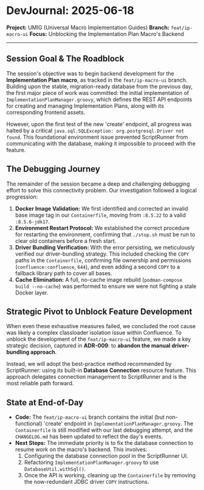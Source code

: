 # DevJournal: 2025-06-18

**Project:** UMIG (Universal Macro Implementation Guides)
**Branch:** `feat/ip-macro-ui`
**Focus:** Unblocking the Implementation Plan Macro's Backend

---

## Session Goal & The Roadblock

The session's objective was to begin backend development for the **Implementation Plan macro**, as tracked in the `feat/ip-macro-ui` branch. Building upon the stable, migration-ready database from the previous day, the first major piece of work was committed: the initial implementation of `ImplementationPlanManager.groovy`, which defines the REST API endpoints for creating and managing Implementation Plans, along with its corresponding frontend assets.

However, upon the first test of the new 'create' endpoint, all progress was halted by a critical `java.sql.SQLException: org.postgresql.Driver not found`. This foundational environment issue prevented ScriptRunner from communicating with the database, making it impossible to proceed with the feature.

## The Debugging Journey

The remainder of the session became a deep and challenging debugging effort to solve this connectivity problem. Our investigation followed a logical progression:

1. **Docker Image Validation:** We first identified and corrected an invalid base image tag in our `Containerfile`, moving from `:8.5.22` to a valid `:8.5.6-jdk17`.
2. **Environment Restart Protocol:** We established the correct procedure for restarting the environment, confirming that `./stop.sh` must be run to clear old containers before a fresh start.
3. **Driver Bundling Verification:** With the error persisting, we meticulously verified our driver-bundling strategy. This included checking the `COPY` paths in the `Containerfile`, confirming file ownership and permissions (`confluence:confluence`, `644`), and even adding a second `COPY` to a fallback library path to cover all bases.
4. **Cache Elimination:** A full, no-cache image rebuild (`podman-compose build --no-cache`) was performed to ensure we were not fighting a stale Docker layer.

## Strategic Pivot to Unblock Feature Development

When even these exhaustive measures failed, we concluded the root cause was likely a complex classloader isolation issue within Confluence. To unblock the development of the `feat/ip-macro-ui` feature, we made a key strategic decision, captured in **ADR-009**: to **abandon the manual driver-bundling approach**.

Instead, we will adopt the best-practice method recommended by ScriptRunner: using its built-in **Database Connection** resource feature. This approach delegates connection management to ScriptRunner and is the most reliable path forward.

## State at End-of-Day

- **Code:** The `feat/ip-macro-ui` branch contains the initial (but non-functional) 'create' endpoint in `ImplementationPlanManager.groovy`. The `Containerfile` is still modified with our last debugging attempt, and the `CHANGELOG.md` has been updated to reflect the day's events.
- **Next Steps:** The immediate priority is to fix the database connection to resume work on the macro's backend. This involves:
  1. Configuring the database connection pool in the ScriptRunner UI.
  2. Refactoring `ImplementationPlanManager.groovy` to use `DatabaseUtil.withSql()`.
  3. Once the API is working, cleaning up the `Containerfile` by removing the now-redundant JDBC driver `COPY` instructions.
